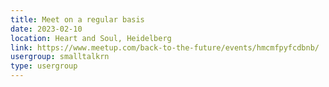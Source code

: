 ```yaml
---
title: Meet on a regular basis
date: 2023-02-10
location: Heart and Soul, Heidelberg
link: https://www.meetup.com/back-to-the-future/events/hmcmfpyfcdbnb/
usergroup: smalltalkrn
type: usergroup
---
```

